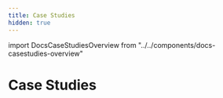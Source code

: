 ```yaml
---
title: Case Studies
hidden: true
---
```


import DocsCaseStudiesOverview from "../../components/docs-casestudies-overview"

# Case Studies

<DocsCaseStudiesOverview/>
